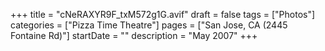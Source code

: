 +++
title = "cNeRAXYR9F_txM572g1G.avif"
draft = false
tags = ["Photos"]
categories = ["Pizza Time Theatre"]
pages = ["San Jose, CA (2445 Fontaine Rd)"]
startDate = ""
description = "May 2007"
+++
